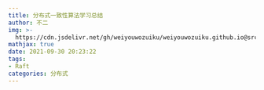 ```yaml
---
title: 分布式一致性算法学习总结
author: 不二
img: >-
  https://cdn.jsdelivr.net/gh/weiyouwozuiku/weiyouwozuiku.github.io@src/source/_posts/PageImg/分布式一致性算法学习总结.jpg
mathjax: true
date: 2021-09-30 20:23:22
tags: 
- Raft
categories: 分布式
---
```

